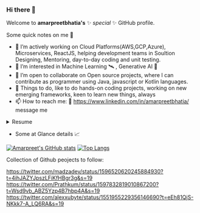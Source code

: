 ### Hi there 👋

Welcome to **amarpreetbhatia's** ✨ _special_ ✨ GitHub profile.

Some quick notes on me 💠

- 🔭 I’m actively working on Cloud Platforms(AWS,GCP,Azure), Microservices, ReactJS, helping development teams in Soultion Designing, Mentoring, day-to-day coding and unit testing.
- 🌱 I’m interested in Machine Learning 🛰️ , Generative AI 🤖
- 👯 I’m open to collaborate on Open source projects, where I can contribute as programmer using Java, javascript or Kotlin languages.
- 💬 Things to do, like to do hands-on coding projects, working on new emerging frameworks, keen to learn new things, always
- 📫 How to reach me: 📲 https://www.linkedin.com/in/amarpreetbhatia/ message me

<details>
  <summary>Resume</summary>
  
# Amarpreet Bhatia

**(+61) 481-785-348 | amarpreetbhatia@gmail.com**

------

## Professional Summary

Accomplished technology leader with over 15 years of experience driving digital transformation and adopting cloud-native architectures. Skilled in leveraging emerging technologies to deliver innovative solutions that accelerate business growth.

**Key Strengths:**

- **Cloud Architecture** - Designed and implemented complex cloud-native applications on AWS, GCP, and Azure, leveraging containers, serverless, and microservices to achieve scalability, resiliency, and automation.

- **Technical Leadership** - Led multiple teams of up to 10 engineers across full-stack development, DevOps, data, and infrastructure. Rallied cross-functional teams to achieve technology vision. 

- **Solution Delivery** - Delivered high-value solutions as lead architect and engineer across various industries. Strong track record of on-time, on-budget delivery.

- **Strategic Thinking** - Forward-thinking mindset with ability to understand business needs and map technology solutions to strategic goals. Champion emerging technologies.

- **Communication & Influence** - Excellent communication skills, able to distill complex concepts and influence stakeholders at all levels.

------

## Experience

### Westpac Group, Sydney — *Technical Lead/Solution Architect*
#### May 2022 - Present

- Established a **cloud-native architecture** leveraging **microservices**, **containers**, and **serverless** computing to modernize legacy applications. Reduced costs by 35% and improved scalability.

- Led migration of critical workloads from on-premises to AWS cloud, involving planning, security reviews, execution, and optimization.

- Introduced **DevSecOps** practices including **infrastructure-as-code**, **CI/CD** pipelines, and automation testing. Shortened release cycles by 40%. 

- Provided thought leadership and mentorship on cloud-native development, microservices, and other technologies.

### Macquarie Group, Sydney — *Lead Platform Engineer* 
#### Nov 2021 - April 2022

- Architected a new **cloud-native digital platform** on GCP to enable rapid innovation. Reduced time-to-market for new products by 60%.

- Chosen as technical lead for modernizing core banking applications. Evaluated migration options and created execution roadmap.

- Drove adoption of **Kubernetes**, implementing self-service infrastructure, CI/CD pipelines, and **GitOps**.

- Evangelized test-driven development, automated testing, and other engineering best practices.

### Cognizant Technology Solutions, Sydney/Melbourne — *Full Stack Lead Engineer*
#### Nov 2016 - Nov 2021

- Led multiple strategic programs as lead engineer and full stack community leader. Delivered complex solutions using **Java**, **Spring Boot**, **React**, **Node.js**, and **AWS** cloud. 

- Implemented **API gateways**, **microservices**, **event-driven architecture**, and other technologies to evolve monoliths into cloud-native applications.

- Championed **DevOps** practices including CI/CD, infrastructure-as-code, and automation. Transformed delivery, boosted quality and reliability.

- Provided hands-on technical leadership to offshore teams. Set direction and coached team members to improve skills.

### Fidelity Information Services, Noida — *Principal Architect*
#### Nov 2015 - Nov 2016

- Created vision and technology strategy for modernizing legacy applications. Evaluated technologies and set roadmap.

- Led adoption of agile methodologies, implemented CI/CD, test automation, and cloud infrastructure.

- Mentored teams on design patterns, architecture best practices, and clean coding standards. Conducted architecture and design reviews. 

- Developed reusable frameworks and custom tools to improve engineering efficiency.

------

## Education

**Bachelor of Engineering in Computer Science**
*Guru Ramdas Khalsa Institute of Science and Technology, 1999-2003* 

------

## Certifications

- AWS Certified Solutions Architect - Associate (2020)
- Certified Kubernetes Application Developer 
- Microsoft Certified: Azure Fundamentals
- SAFe 5 Certified Practitioner

------
</details>

- Some at Glance details 📈


[![Amarpreet's GitHub stats](https://github-readme-stats.vercel.app/api?username=amarpreetbhatia&show_icons=true&theme=tokyonight)](https://github.com/amarpreetbhatia/github-readme-stats)
[![Top Langs](https://github-readme-stats.vercel.app/api/top-langs/?username=amarpreetbhatia&count_private=true&layout=compact&show_icons=true&theme=tokyonight)](https://github.com/amarpreetbhatia/github-readme-stats)

Collection of Github peojects to follow:

https://twitter.com/madzadev/status/1596520620245884930?t=4ihJAZYJpszLFiKfHBgr3g&s=19
https://twitter.com/Prathkum/status/1597832819010867200?t=Wsd9vb_ABZ5Yzp4B7hbp4A&s=19
https://twitter.com/alexxubyte/status/1551955229356146690?t=eEh81QjS-NKkk7-A_LQ6RA&s=19
